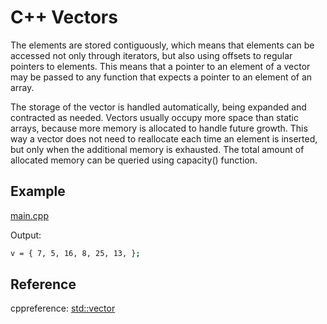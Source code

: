 # C++ Vectors
The elements are stored contiguously, which means that elements can be accessed not only through iterators, but also using offsets to regular pointers to elements. This means that a pointer to an element of a vector may be passed to any function that expects a pointer to an element of an array.

The storage of the vector is handled automatically, being expanded and contracted as needed. Vectors usually occupy more space than static arrays, because more memory is allocated to handle future growth. This way a vector does not need to reallocate each time an element is inserted, but only when the additional memory is exhausted. The total amount of allocated memory can be queried using capacity() function.

## Example
[main.cpp](main.cpp)

Output:

```bash
v = { 7, 5, 16, 8, 25, 13, };
```

## Reference
cppreference: [std::vector](https://en.cppreference.com/w/cpp/container/vector)